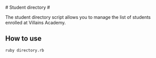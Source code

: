 # Student directory #

The student directory script allows you to manage the list of students enrolled at Villains Academy.

## How to use ##

```shell
ruby directory.rb
```
